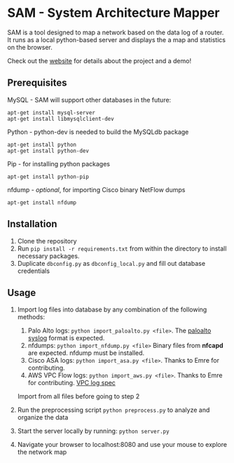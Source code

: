 # SAM - System Architecture Mapper

SAM is a tool designed to map a network based on the data log of a router.
It runs as a local python-based server and displays the a map and statistics on the browser.

Check out the [website](http://sam.centralus.cloudapp.azure.com) for details about the project and a demo!

## Prerequisites

MySQL - SAM will support other databases in the future:

    apt-get install mysql-server
    apt-get install libmysqlclient-dev

Python - python-dev is needed to build the MySQLdb package

    apt-get install python
    apt-get install python-dev

Pip - for installing python packages

    apt-get install python-pip

nfdump - _optional_, for importing Cisco binary NetFlow dumps

    apt-get install nfdump

## Installation

1. Clone the repository
2. Run `pip install -r requirements.txt` from within the directory to install necessary packages.
3. Duplicate `dbconfig.py` as `dbconfig_local.py` and fill out database credentials

## Usage

1. Import log files into database by any combination of the following methods:
   1. Palo Alto logs: `python import_paloalto.py <file>`. The [paloalto syslog](https://www.paloaltonetworks.com/documentation/61/pan-os/pan-os/reports-and-logging/syslog-field-descriptions.html) format is expected.
   2. nfdumps: `python import_nfdump.py <file>` Binary files from **nfcapd** are expected. nfdump must be installed.
   3. Cisco ASA logs: `python import_asa.py <file>`.  Thanks to Emre for contributing. 
   4. AWS VPC Flow logs: `python import_aws.py <file>`. Thanks to Emre for contributing. [VPC log spec](http://docs.aws.amazon.com/AmazonVPC/latest/UserGuide/flow-logs.html#flow-log-records)  

   Import from all files before going to step 2

2. Run the preprocessing script `python preprocess.py` to analyze and organize the data

3. Start the server locally by running: `python server.py`

4. Navigate your browser to localhost:8080 and use your mouse to explore the network map
